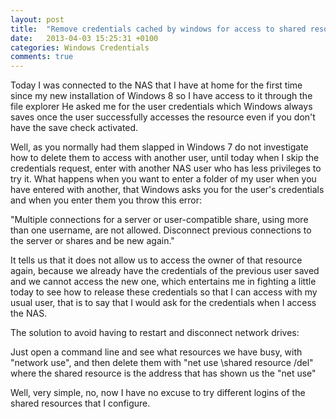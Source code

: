 ```yaml
---
layout: post
title:  "Remove credentials cached by windows for access to shared resources."
date:   2013-04-03 15:25:31 +0100
categories: Windows Credentials
comments: true
---
```


Today I was connected to the NAS that I have at home for the first time since my new installation of Windows 8 so I have access to it through the file explorer
He asked me for the user credentials which Windows always saves once the user successfully accesses the resource even if you don't have the save check activated.

Well, as you normally had them slapped in Windows 7 do not investigate how to delete them to access with another user, until today when I skip the credentials request, enter with another NAS user who has less privileges to try it. What happens when you want to enter a folder of my user when you have entered with another, that Windows asks you for the user's credentials and when you enter them you throw this error:

"Multiple connections for a server or user-compatible share, using more than one username, are not allowed. Disconnect previous connections to the server or shares and be new again."

It tells us that it does not allow us to access the owner of that resource again, because we already have the credentials of the previous user saved and we cannot access the new one, which entertains me in fighting a little today to see how to release
these credentials so that I can access with my usual user, that is to say that I would ask for the credentials when I access the NAS.

The solution to avoid having to restart and disconnect network drives:

Just open a command line and see what resources we have busy, with "network use", and then delete them with "net use \\shared resource /del"
where the shared resource is the address that has shown us the "net use"

Well, very simple, no, now I have no excuse to try different logins of the shared resources that I configure.
